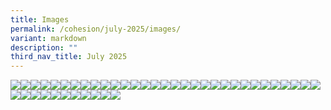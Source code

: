 ```yaml
---
title: Images
permalink: /cohesion/july-2025/images/
variant: markdown
description: ""
third_nav_title: July 2025
---
```

![](/images/Cohesion/July%202025/time_icon.png)![](/images/Cohesion/July%202025/title_11_free.png)![](/images/Cohesion/July%202025/title_assistance.jpg)![](/images/Cohesion/July%202025/title_catching_vibes.jpg)![](/images/Cohesion/July%202025/title_healthier_together.jpg)![](/images/Cohesion/July%202025/title_learning_neighbourhood.jpg)![](/images/Cohesion/July%202025/up.png)![](/images/Cohesion/July%202025/zaki.png)![](/images/Cohesion/July%202025/hlf_infographics_04.gif)![](/images/Cohesion/July%202025/hlf_infographics_05.gif)![](/images/Cohesion/July%202025/hlf_infographics_06.jpg)![](/images/Cohesion/July%202025/hlf_infographics_07.gif)![](/images/Cohesion/July%202025/edm_kv_project_sama.jpg)![](/images/Cohesion/July%202025/edm_kv_learning.jpg)![](/images/Cohesion/July%202025/edm_kv_healthy_living.jpg)![](/images/Cohesion/July%202025/edm_kv_healthier.jpg)![](/images/Cohesion/July%202025/edm_kv_11.jpg)![](/images/Cohesion/July%202025/down.png)![](/images/Cohesion/July%202025/cycling_stats.jpg)![](/images/Cohesion/July%202025/calendar_icon.png)![](/images/Cohesion/July%202025/arrow.png)![](/images/Cohesion/July%202025/ae_bg_02.jpg)![](/images/Cohesion/July%202025/ae_bg_01.jpg)![](/images/Cohesion/July%202025/ae_bg.jpg)![](/images/Cohesion/July%202025/f11.jpg)![](/images/Cohesion/July%202025/f10.jpg)![](/images/Cohesion/July%202025/f5.jpg)![](/images/Cohesion/July%202025/f4.jpg)![](/images/Cohesion/July%202025/f3.jpg)![](/images/Cohesion/July%202025/f2.jpg)![](/images/Cohesion/July%202025/f1.jpg)![](/images/Cohesion/July%202025/edm_wu_3.jpg)![](/images/Cohesion/July%202025/edm_wu_2.jpg)![](/images/Cohesion/July%202025/edm_wu_1.jpg)![](/images/Cohesion/July%202025/hlf_infographics_01.jpg)![](/images/Cohesion/July%202025/healthy_living_kv.gif)![](/images/Cohesion/July%202025/healthier_together_kv.gif)![](/images/Cohesion/July%202025/feryani.png)![](/images/Cohesion/July%202025/f9.jpg)![](/images/Cohesion/July%202025/f8.jpg)![](/images/Cohesion/July%202025/f7.jpg)![](/images/Cohesion/July%202025/f6.jpg)